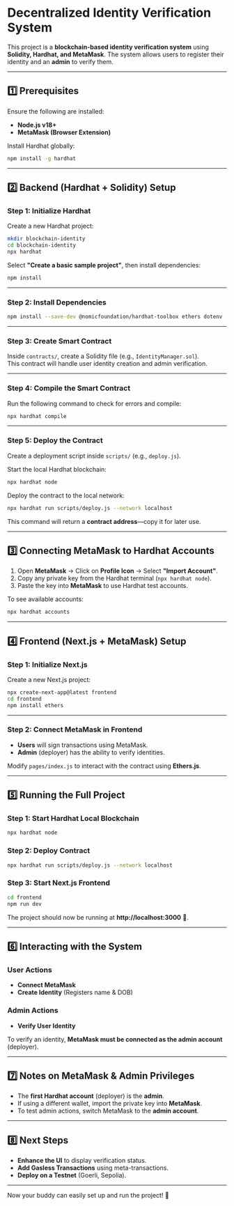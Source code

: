 # **Decentralized Identity Verification System**  

This project is a **blockchain-based identity verification system** using **Solidity, Hardhat, and MetaMask**. The system allows users to register their identity and an **admin** to verify them.

---

## **1️⃣ Prerequisites**  
Ensure the following are installed:  
- **Node.js v18+**  
- **MetaMask (Browser Extension)**  

Install Hardhat globally:  
```bash
npm install -g hardhat
```

---

## **2️⃣ Backend (Hardhat + Solidity) Setup**  
### **Step 1: Initialize Hardhat**  
Create a new Hardhat project:  
```bash
mkdir blockchain-identity
cd blockchain-identity
npx hardhat
```
Select **"Create a basic sample project"**, then install dependencies:  
```bash
npm install
```

---

### **Step 2: Install Dependencies**  
```bash
npm install --save-dev @nomicfoundation/hardhat-toolbox ethers dotenv
```

---

### **Step 3: Create Smart Contract**  
Inside `contracts/`, create a Solidity file (e.g., `IdentityManager.sol`).  
This contract will handle user identity creation and admin verification.  

---

### **Step 4: Compile the Smart Contract**  
Run the following command to check for errors and compile:  
```bash
npx hardhat compile
```

---

### **Step 5: Deploy the Contract**  
Create a deployment script inside `scripts/` (e.g., `deploy.js`).  

Start the local Hardhat blockchain:  
```bash
npx hardhat node
```

Deploy the contract to the local network:  
```bash
npx hardhat run scripts/deploy.js --network localhost
```
This command will return a **contract address**—copy it for later use.  

---

## **3️⃣ Connecting MetaMask to Hardhat Accounts**  
1. Open **MetaMask** → Click on **Profile Icon** → Select **"Import Account"**.  
2. Copy any private key from the Hardhat terminal (`npx hardhat node`).  
3. Paste the key into **MetaMask** to use Hardhat test accounts.  

To see available accounts:  
```bash
npx hardhat accounts
```

---

## **4️⃣ Frontend (Next.js + MetaMask) Setup**  
### **Step 1: Initialize Next.js**  
Create a new Next.js project:  
```bash
npx create-next-app@latest frontend
cd frontend
npm install ethers
```

---

### **Step 2: Connect MetaMask in Frontend**  
- **Users** will sign transactions using MetaMask.  
- **Admin** (deployer) has the ability to verify identities.  

Modify `pages/index.js` to interact with the contract using **Ethers.js**.  

---

## **5️⃣ Running the Full Project**  
### **Step 1: Start Hardhat Local Blockchain**  
```bash
npx hardhat node
```

### **Step 2: Deploy Contract**  
```bash
npx hardhat run scripts/deploy.js --network localhost
```

### **Step 3: Start Next.js Frontend**  
```bash
cd frontend
npm run dev
```

The project should now be running at **http://localhost:3000** 🎉.  

---

## **6️⃣ Interacting with the System**  
### **User Actions**
- **Connect MetaMask**  
- **Create Identity** (Registers name & DOB)  

### **Admin Actions**
- **Verify User Identity**  

To verify an identity, **MetaMask must be connected as the admin account** (deployer).  

---

## **7️⃣ Notes on MetaMask & Admin Privileges**  
- The **first Hardhat account** (deployer) is the **admin**.  
- If using a different wallet, import the private key into **MetaMask**.  
- To test admin actions, switch MetaMask to the **admin account**.  

---

## **8️⃣ Next Steps**
- **Enhance the UI** to display verification status.  
- **Add Gasless Transactions** using meta-transactions.  
- **Deploy on a Testnet** (Goerli, Sepolia).  

---

Now your buddy can easily set up and run the project! 🚀